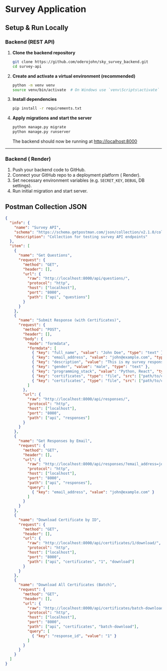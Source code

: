 # Survey Application

##  Setup & Run Locally

###  Backend (REST API)

1. **Clone the backend repository**
   ```bash
   git clone https://github.com/oderojohn/sky_survey_backend.git
   cd survey-api
   ```

2. **Create and activate a virtual environment (recommended)**
   ```bash
   python -m venv venv
   source venv/bin/activate  # On Windows use `venv\Scripts\activate`
   ```

3. **Install dependencies**
   ```bash
   pip install -r requirements.txt
   ```

4. **Apply migrations and start the server**
   ```bash
   python manage.py migrate
   python manage.py runserver
   ```

   The backend should now be running at [http://localhost:8000](http://localhost:8000)

---



### Backend ( Render)
1. Push your backend code to GitHub.
2. Connect your GitHub repo to a deployment platform ( Render).
3. Set necessary environment variables (e.g. `SECRET_KEY`, `DEBUG`, DB settings).
4. Run initial migration and start server.


##  Postman Collection JSON

```json
{
  "info": {
    "name": "Survey API",
    "schema": "https://schema.getpostman.com/json/collection/v2.1.0/collection.json",
    "description": "Collection for testing survey API endpoints"
  },
  "item": [
    {
      "name": "Get Questions",
      "request": {
        "method": "GET",
        "header": [],
        "url": {
          "raw": "http://localhost:8000/api/questions/",
          "protocol": "http",
          "host": ["localhost"],
          "port": "8000",
          "path": ["api", "questions"]
        }
      }
    },
    {
      "name": "Submit Response (with Certificates)",
      "request": {
        "method": "POST",
        "header": [],
        "body": {
          "mode": "formdata",
          "formdata": [
            { "key": "full_name", "value": "John Doe", "type": "text" },
            { "key": "email_address", "value": "john@example.com", "type": "text" },
            { "key": "description", "value": "This is my survey response.", "type": "text" },
            { "key": "gender", "value": "male", "type": "text" },
            { "key": "programming_stack", "value": "Python, React", "type": "text" },
            { "key": "certificates", "type": "file", "src": ["path/to/certificate1.pdf"] },
            { "key": "certificates", "type": "file", "src": ["path/to/certificate2.pdf"] }
          ]
        },
        "url": {
          "raw": "http://localhost:8000/api/responses/",
          "protocol": "http",
          "host": ["localhost"],
          "port": "8000",
          "path": ["api", "responses"]
        }
      }
    },
    {
      "name": "Get Responses by Email",
      "request": {
        "method": "GET",
        "header": [],
        "url": {
          "raw": "http://localhost:8000/api/responses/?email_address=john@example.com",
          "protocol": "http",
          "host": ["localhost"],
          "port": "8000",
          "path": ["api", "responses"],
          "query": [
            { "key": "email_address", "value": "john@example.com" }
          ]
        }
      }
    },
    {
      "name": "Download Certificate by ID",
      "request": {
        "method": "GET",
        "header": [],
        "url": {
          "raw": "http://localhost:8000/api/certificates/1/download/",
          "protocol": "http",
          "host": ["localhost"],
          "port": "8000",
          "path": ["api", "certificates", "1", "download"]
        }
      }
    },
    {
      "name": "Download All Certificates (Batch)",
      "request": {
        "method": "GET",
        "header": [],
        "url": {
          "raw": "http://localhost:8000/api/certificates/batch-download/?response_id=1",
          "protocol": "http",
          "host": ["localhost"],
          "port": "8000",
          "path": ["api", "certificates", "batch-download"],
          "query": [
            { "key": "response_id", "value": "1" }
          ]
        }
      }
    }
  ]
}
```

